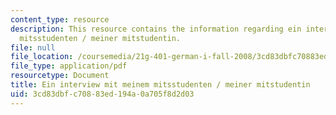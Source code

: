 ```yaml
---
content_type: resource
description: This resource contains the information regarding ein interview mit meinem
  mitsstudenten / meiner mitstudentin.
file: null
file_location: /coursemedia/21g-401-german-i-fall-2008/3cd83dbfc70883ed194a0a705f8d2d03_MIT21G_401F08_inter_zur_f.pdf
file_type: application/pdf
resourcetype: Document
title: Ein interview mit meinem mitsstudenten / meiner mitstudentin
uid: 3cd83dbf-c708-83ed-194a-0a705f8d2d03
---
```


